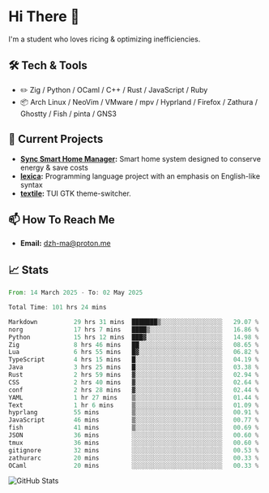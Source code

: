 # Hi There 👋
I'm a student who loves ricing & optimizing inefficiencies.
## 🛠️ Tech & Tools
- ✏️  Zig / Python / OCaml / C++ / Rust / JavaScript / Ruby
- 📦 Arch Linux / NeoVim / VMware / mpv / Hyprland / Firefox / Zathura / Ghostty / Fish / pinta / GNS3
## 🔭 Current Projects
- **[Sync Smart Home Manager](https://github.com/dzh-ma/sync):** Smart home system designed to conserve energy & save costs
- **[lexica](https://github.com/dzh-ma/lexica):** Programming language project with an emphasis on English-like syntax
- **[textile](https://github.com/dzh-ma/textile):** TUI GTK theme-switcher.
## 📫 How To Reach Me
- **Email:** [dzh-ma@proton.me](mailto:dzh-ma@proton.me)
## 📈 Stats
<!--START_SECTION:waka-->

```rust
From: 14 March 2025 - To: 02 May 2025

Total Time: 101 hrs 24 mins

Markdown          29 hrs 31 mins  ███████▒░░░░░░░░░░░░░░░░░   29.07 %
norg              17 hrs 7 mins   ████▒░░░░░░░░░░░░░░░░░░░░   16.86 %
Python            15 hrs 12 mins  ███▓░░░░░░░░░░░░░░░░░░░░░   14.98 %
Zig               8 hrs 46 mins   ██░░░░░░░░░░░░░░░░░░░░░░░   08.65 %
Lua               6 hrs 55 mins   █▓░░░░░░░░░░░░░░░░░░░░░░░   06.82 %
TypeScript        4 hrs 15 mins   █░░░░░░░░░░░░░░░░░░░░░░░░   04.19 %
Java              3 hrs 25 mins   █░░░░░░░░░░░░░░░░░░░░░░░░   03.38 %
Rust              2 hrs 59 mins   ▓░░░░░░░░░░░░░░░░░░░░░░░░   02.94 %
CSS               2 hrs 40 mins   ▓░░░░░░░░░░░░░░░░░░░░░░░░   02.64 %
conf              2 hrs 28 mins   ▓░░░░░░░░░░░░░░░░░░░░░░░░   02.44 %
YAML              1 hr 27 mins    ▒░░░░░░░░░░░░░░░░░░░░░░░░   01.44 %
Text              1 hr 6 mins     ▒░░░░░░░░░░░░░░░░░░░░░░░░   01.09 %
hyprlang          55 mins         ▒░░░░░░░░░░░░░░░░░░░░░░░░   00.91 %
JavaScript        46 mins         ▒░░░░░░░░░░░░░░░░░░░░░░░░   00.77 %
fish              41 mins         ▒░░░░░░░░░░░░░░░░░░░░░░░░   00.69 %
JSON              36 mins         ░░░░░░░░░░░░░░░░░░░░░░░░░   00.60 %
tmux              36 mins         ░░░░░░░░░░░░░░░░░░░░░░░░░   00.60 %
gitignore         32 mins         ░░░░░░░░░░░░░░░░░░░░░░░░░   00.53 %
zathurarc         20 mins         ░░░░░░░░░░░░░░░░░░░░░░░░░   00.33 %
OCaml             20 mins         ░░░░░░░░░░░░░░░░░░░░░░░░░   00.33 %
```

<!--END_SECTION:waka-->

![GitHub Stats](https://github-readme-stats.vercel.app/api?username=dzh-ma&show_icons=true&theme=transparent)
